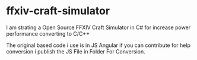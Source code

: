 # ffxiv-craft-simulator

I am strating a Open Source FFXIV Craft Simulator in C# for increase power performance converting to C/C++

The original based code i use is in JS Angular if you can contribute for help conversion i publish the JS File in Folder
For Conversion.
